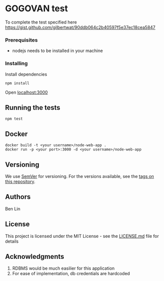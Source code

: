 # GOGOVAN test

To complete the test specified here 
https://gist.github.com/gilbertwat/90ddb064c2b40597f5e37ec18cea5847


### Prerequisites

* nodejs needs to be installed in your machine 

### Installing

Install dependencies 

```
npm install 
```

Open [localhost:3000](http://localhost:3000/) 
## Running the tests
```
npm test 
```


## Docker
```
docker build -t <your username>/node-web-app .
docker run -p <your port>:3000 -d <your username>/node-web-app
```

## Versioning

We use [SemVer](http://semver.org/) for versioning. For the versions available, see the [tags on this repository](https://github.com/your/project/tags). 

## Authors

Ben Lin 


## License

This project is licensed under the MIT License - see the [LICENSE.md](LICENSE.md) file for details

## Acknowledgments

1. RDBMS would be much easilier for this application 
2. For ease of implementation, db credentials are hardcoded 

